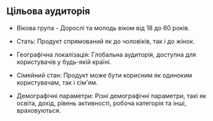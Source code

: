 ## Цільова аудиторія

- Вікова група - Дорослі та молодь віком від 18 до 60 років.

- Стать: Продукт спрямований як до чоловіків, так і до жінок.

- Географічна локалізація: Глобальна аудиторія, доступна для користувачів у будь-якій країні.

- Сімейний стан: Продукт може бути корисним як одиноким користувачам, так і сім'ям.

- Демографічні параметри: Різні демографічні параметри, такі як освіта, дохід, рівень активності, робоча категорія та інші, враховуються.
